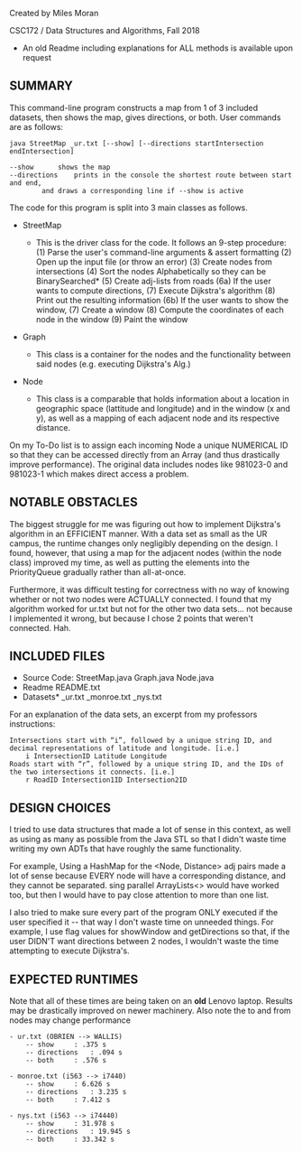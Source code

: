 
Created by Miles Moran

CSC172 / Data Structures and Algorithms, Fall 2018

* An old Readme including explanations for ALL methods is available upon request

## SUMMARY

This command-line program constructs a map from 1 of 3 included datasets, then shows the map, gives directions, or both. User commands are as follows:

```
java StreetMap _ur.txt [--show] [--directions startIntersection endIntersection]

--show		shows the map
--directions 	prints in the console the shortest route between start and end,
		and draws a corresponding line if --show is active
```

The code for this program is split into 3 main classes as follows.
* StreetMap 
	- This is the driver class for the code. It follows an 9-step procedure:
	   	(1) Parse the user's command-line arguments & assert formatting 
	   	(2) Open up the input file (or throw an error)
		(3) Create nodes from intersections
	   	(4) Sort the nodes Alphabetically so they can be BinarySearched*
	   	(5) Create adj-lists from roads
		(6a) If the user wants to compute directions,
			(7) Execute Dijkstra's algorithm
			(8) Print out the resulting information
		(6b) If the user wants to show the window, 
			(7) Create a window
			(8) Compute the coordinates of each node in the window
		(9) Paint the window

* Graph
	- This class is a container for the nodes and the functionality between said nodes (e.g. executing Dijkstra's Alg.)
	
* Node
	- This class is a comparable that holds information about a location in geographic space (lattitude and longitude) and in the window (x and y), as well as a mapping of each adjacent node and its respective distance.

On my To-Do list is to assign each incoming Node a unique NUMERICAL ID so that they can be accessed directly from an Array (and thus drastically improve performance). The original data includes nodes like 981023-0 and 981023-1 which makes direct access a problem.

## NOTABLE OBSTACLES

The biggest struggle for me was figuring out how to implement Dijkstra's algorithm in an EFFICIENT manner. With a data set as small as the UR campus, the runtime changes only negligibly depending on the design. I found, however, that using a map for the adjacent nodes (within the node class) improved my time, as well as putting the elements into the PriorityQueue gradually rather than all-at-once.

Furthermore, it was difficult testing for correctness with no way of knowing whether or not two nodes were ACTUALLY connected. I found that my algorithm worked for ur.txt but not for the other two data sets... not because I implemented it wrong, but because I chose 2 points that weren't connected. Hah. 


## INCLUDED FILES

- Source Code: 
	StreetMap.java
	Graph.java
	Node.java
- Readme
	README.txt
- Datasets*
	_ur.txt
	_monroe.txt
	_nys.txt 

For an explanation of the data sets, an excerpt from my professors instructions:
```
Intersections start with “i”, followed by a unique string ID, and decimal representations of latitude and longitude. [i.e.]
	i IntersectionID Latitude Longitude
Roads start with “r”, followed by a unique string ID, and the IDs of the two intersections it connects. [i.e.]
	r RoadID Intersection1ID Intersection2ID
```

## DESIGN CHOICES

I tried to use data structures that made a lot of sense in this context, as well as using as many as possible from the Java STL so that I didn't waste time writing my own ADTs that have roughly the same functionality.

For example, Using a HashMap for the <Node, Distance> adj pairs made a lot of sense because EVERY node will have a corresponding distance, and they cannot be separated. sing parallel ArrayLists<> would have worked too, but then I would have to pay close attention to more than one list.

I also tried to make sure every part of the program ONLY executed if the user specified it -- that way I don't waste time on unneeded things. For example, I use flag values for showWindow and getDirections so that, if the user DIDN'T want directions between 2 nodes, I wouldn't waste the time attempting to execute Dijkstra's. 

## EXPECTED RUNTIMES

Note that all of these times are being taken on an **old** Lenovo laptop. Results may be drastically improved on newer machinery. Also note the to and from nodes may change performance

```
- ur.txt (OBRIEN --> WALLIS)
	-- show		: .375 s
	-- directions	: .094 s
	-- both		: .576 s

- monroe.txt (i563 --> i7440)
	-- show		: 6.626 s
	-- directions	: 3.235 s
	-- both		: 7.412 s

- nys.txt (i563 --> i74440)
	-- show		: 31.978 s
	-- directions	: 19.945 s
	-- both		: 33.342 s
```
